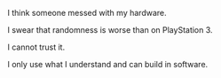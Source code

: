 I think someone messed with my hardware.

I swear that randomness is worse than on PlayStation 3.

I cannot trust it.

I only use what I understand and can build in software.
